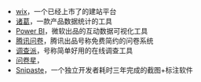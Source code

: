---
---

* [wix](http://www.wix.com/)，一个已经上市了的建站平台
* [诸葛](https://zhugeio.com/)，一款产品数据统计的工具
* [Power BI](https://powerbi.microsoft.com/)，微软出品的互动数据可视化工具
* [腾讯问卷](http://wj.qq.com/)，腾讯出品号称免费简约的问卷系统
* [调查派](http://www.diaochapai.com/)，号称简单好用的在线调查工具
* [问卷星](http://www.sojump.com/)，
* [Snipaste](http://www.snipaste.com/)，一个独立开发者耗时三年完成的截图+标注软件
